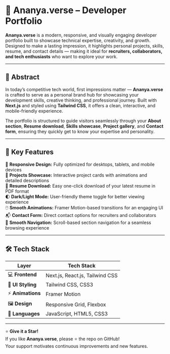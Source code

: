 # 💫 Ananya.verse – Developer Portfolio

**Ananya.verse** is a modern, responsive, and visually engaging developer portfolio built to showcase technical expertise, creativity, and growth. Designed to make a lasting impression, it highlights personal projects, skills, resume, and contact details — making it ideal for **recruiters, collaborators, and tech enthusiasts** who want to explore your work.

---

## 🌟 Abstract  
In today’s competitive tech world, first impressions matter — **Ananya.verse** is crafted to serve as a personal brand hub for showcasing your development skills, creative thinking, and professional journey. Built with **Next.js** and styled using **Tailwind CSS**, it offers a clean, interactive, and mobile-friendly experience.  

The portfolio is structured to guide visitors seamlessly through your **About section**, **Resume download**, **Skills showcase**, **Project gallery**, and **Contact form**, ensuring they quickly get to know your expertise and personality.  

---

## 🚀 Key Features  
🎨 **Responsive Design:** Fully optimized for desktops, tablets, and mobile devices  
📂 **Projects Showcase:** Interactive project cards with animations and detailed descriptions  
📜 **Resume Download:** Easy one-click download of your latest resume in PDF format  
🌓 **Dark/Light Mode:** User-friendly theme toggle for better viewing experience  
🖱️ **Smooth Animations:** Framer Motion-based transitions for an engaging UI  
📬 **Contact Form:** Direct contact options for recruiters and collaborators  
🧭 **Smooth Navigation:** Scroll-based section navigation for a seamless browsing experience  

---

## 🛠️ Tech Stack  

| Layer         | Tech Stack |
|---------------|-----------|
| 💻 **Frontend** | Next.js, React.js, Tailwind CSS |
| 🎨 **UI Styling** | Tailwind CSS, CSS3 |
| ⚡ **Animations** | Framer Motion |
| 🖼️ **Design** | Responsive Grid, Flexbox |
| 📝 **Languages** | JavaScript, HTML5, CSS3 |

---

⭐ **Give it a Star!**  
If you like **Ananya.verse**, please ⭐ the repo on GitHub!  
Your support motivates continuous improvements and new features.

